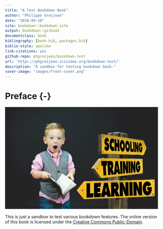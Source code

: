 ```yaml
--- 
title: "A Test Bookdown Book"
author: "Philippe Grosjean"
date: "2018-09-18"
site: bookdown::bookdown_site
output: bookdown::gitbook
documentclass: book
bibliography: [book.bib, packages.bib]
biblio-style: apalike
link-citations: yes
github-repo: phgrosjean/bookdown-test
url: 'http\://phgrosjean.sciviews.org/bookdown-test/'
description: "A sandbox for testing bookdown book."
cover-image: "images/front-cover.png"
---
```


# Preface {-}

![](images/front-cover.png)

This is just a sandbox to test various bookdown features. The online version of this book is licensed under the [Creative Commons Public-Domain](http://creativecommons.org/publicdomain/zero/1.0/).



